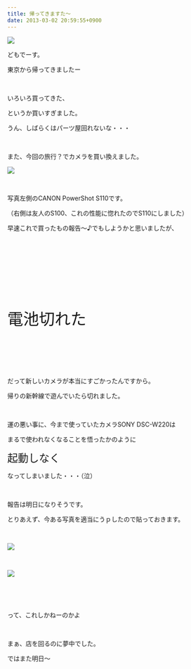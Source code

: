 ```yaml
---
title: 帰ってきますた〜
date: 2013-03-02 20:59:55+0900
---
```

<p><img src="https://lh6.googleusercontent.com/-BMu_A99y3zg/UTHkNKu8l6I/AAAAAAAABQI/rWW9k2vQ-7g/s640/IMG_20130301_103945.jpg" /></p>
<p>どもでーす。</p>
<p>東京から帰ってきましたー</p>
<p>&nbsp;</p>
<p>いろいろ買ってきた、</p>
<p>というか買いすぎました。</p>
<p>うん、しばらくはパーツ屋回れないな・・・</p>
<p>&nbsp;</p>
<p>また、今回の旅行？でカメラを買い換えました。</p>
<p><img src="https://lh6.googleusercontent.com/-qitgCW3IuHw/UTHkacSjhDI/AAAAAAAABQo/WmfQW4251Xo/s640/IMG_20130302_141823.jpg" /></p>
<p>&nbsp;</p>
<p>写真左側のCANON PowerShot S110です。</p>
<p>（右側は友人のS100、これの性能に惚れたのでS110にしました）</p>
<p>早速これで買ったもの報告〜♪でもしようかと思いましたが、</p>
<p>&nbsp;</p>
<p>&nbsp;</p>
<p>&nbsp;</p>
<p>&nbsp;</p>
<p>&nbsp;</p>
<p><span style="font-size:36px;">電池切れた</span></p>
<p>&nbsp;</p>
<p>&nbsp;</p>
<p>&nbsp;</p>
<p>だって新しいカメラが本当にすごかったんですから。</p>
<p>帰りの新幹線で遊んでいたら切れました。</p>
<p>&nbsp;</p>
<p>運の悪い事に、今まで使っていたカメラSONY DSC-W220は</p>
<p>まるで使われなくなることを悟ったかのように</p>
<p><span style="font-size:24px;">起動しなく</span></p>
<p>なってしまいました・・・（泣）</p>
<p>&nbsp;</p>
<p>報告は明日になりそうです。</p>
<p>とりあえず、今ある写真を適当にうｐしたので貼っておきます。</p>
<p>&nbsp;</p>
<p><img src="https://lh5.googleusercontent.com/-8S0vby9oA_c/UTHkPtcVwOI/AAAAAAAABQY/lb40jnw-o4g/s640/IMG_20130301_104605.jpg" /></p>
<p>&nbsp;</p>
<p><img src="https://lh4.googleusercontent.com/-aQg8dPQ9zVM/UTHkZfiF6lI/AAAAAAAABQg/WyU8bb0rVcM/s640/IMG_20130301_164605.jpg" /></p>
<p>&nbsp;</p>
<p>&nbsp;</p>
<p>って、これしかねーのかよ</p>
<p>&nbsp;</p>
<p>まぁ、店を回るのに夢中でした。</p>
<p>ではまた明日〜</p>
